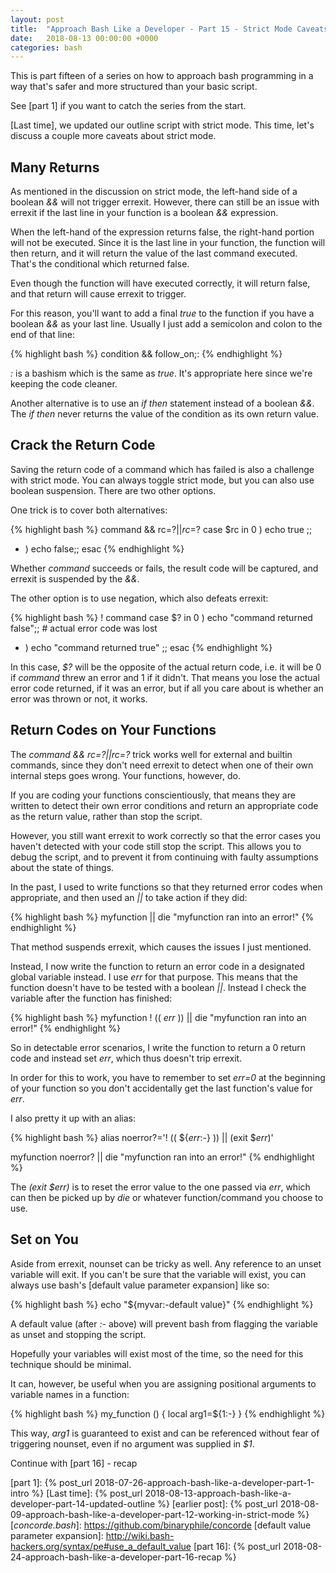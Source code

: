 ```yaml
---
layout: post
title:  "Approach Bash Like a Developer - Part 15 - Strict Mode Caveats"
date:   2018-08-13 00:00:00 +0000
categories: bash
---
```


This is part fifteen of a series on how to approach bash programming in
a way that's safer and more structured than your basic script.

See [part 1] if you want to catch the series from the start.

[Last time], we updated our outline script with strict mode.  This time,
let's discuss a couple more caveats about strict mode.

Many Returns
------------

As mentioned in the discussion on strict mode, the left-hand side of a
boolean *&&* will not trigger errexit.  However, there can still be an
issue with errexit if the last line in your function is a boolean *&&*
expression.

When the left-hand of the expression returns false, the right-hand
portion will not be executed.  Since it is the last line in your
function, the function will then return, and it will return the value of
the last command executed. That's the conditional which returned false.

Even though the function will have executed correctly, it will return
false, and that return will cause errexit to trigger.

For this reason, you'll want to add a final *true* to the function if
you have a boolean *&&* as your last line.  Usually I just add a
semicolon and colon to the end of that line:

{% highlight bash %}
condition && follow_on;:
{% endhighlight %}

*:* is a bashism which is the same as *true*.  It's appropriate here
since we're keeping the code cleaner.

Another alternative is to use an *if then* statement instead of a
boolean *&&*.  The *if then* never returns the value of the condition as
its own return value.

Crack the Return Code
---------------------

Saving the return code of a command which has failed is also a challenge
with strict mode.  You can always toggle strict mode, but you can also
use boolean suspension.  There are two other options.

One trick is to cover both alternatives:

{% highlight bash %}
command && rc=$? || rc=$?
case $rc in
  0 ) echo true ;;
  * ) echo false;;
esac
{% endhighlight %}

Whether *command* succeeds or fails, the result code will be captured,
and errexit is suspended by the *&&*.

The other option is to use negation, which also defeats errexit:

{% highlight bash %}
! command
case $? in
  0 ) echo "command returned false";; # actual error code was lost
  * ) echo "command returned true" ;;
esac
{% endhighlight %}

In this case, *$?* will be the opposite of the actual return code, i.e.
it will be 0 if *command* threw an error and 1 if it didn't.  That means
you lose the actual error code returned, if it was an error, but if all
you care about is whether an error was thrown or not, it works.

Return Codes on Your Functions
------------------------------

The *command && rc=$? || rc=$?* trick works well for external and
builtin commands, since they don't need errexit to detect when one of
their own internal steps goes wrong.  Your functions, however, do.

If you are coding your functions conscientiously, that means they are
written to detect their own error conditions and return an appropriate
code as the return value, rather than stop the script.

However, you still want errexit to work correctly so that the error
cases you haven't detected with your code still stop the script.  This
allows you to debug the script, and to prevent it from continuing with
faulty assumptions about the state of things.

In the past, I used to write functions so that they returned error codes
when appropriate, and then used an *||* to take action if they did:

{% highlight bash %}
myfunction || die "myfunction ran into an error!"
{% endhighlight %}

That method suspends errexit, which causes the issues I just mentioned.

Instead, I now write the function to return an error code in a
designated global variable instead.  I use *_err_* for that purpose.
This means that the function doesn't have to be tested with a boolean *||*.
Instead I check the variable after the function has finished:

{% highlight bash %}
myfunction
! (( _err_ )) || die "myfunction ran into an error!"
{% endhighlight %}

So in detectable error scenarios, I write the function to return a 0
return code and instead set *_err_*, which thus doesn't trip errexit.

In order for this to work, you have to remember to set *_err_=0* at the
beginning of your function so you don't accidentally get the last
function's value for *_err_*.

I also pretty it up with an alias:

{% highlight bash %}
alias noerror?='! (( ${_err_:-} )) || (exit $_err_)'

myfunction
noerror? || die "myfunction ran into an error!"
{% endhighlight %}

The *(exit $_err_)* is to reset the error value to the one passed via
*_err_*, which can then be picked up by *die* or whatever
function/command you choose to use.

Set on You
----------

Aside from errexit, nounset can be tricky as well.  Any reference to an
unset variable will exit.  If you can't be sure that the variable will
exist, you can always use bash's [default value parameter expansion]
like so:

{% highlight bash %}
echo "${myvar:-default value}"
{% endhighlight %}

A default value (after *:-* above) will prevent bash from flagging the
variable as unset and stopping the script.

Hopefully your variables will exist most of the time, so the need for
this technique should be minimal.

It can, however, be useful when you are assigning positional arguments
to variable names in a function:

{% highlight bash %}
my_function () {
  local arg1=${1:-}
}
{% endhighlight %}

This way, *arg1* is guaranteed to exist and can be referenced without
fear of triggering nounset, even if no argument was supplied in *$1*.

Continue with [part 16] - recap

  [part 1]:       {% post_url 2018-07-26-approach-bash-like-a-developer-part-1-intro                      %}
  [Last time]:    {% post_url 2018-08-13-approach-bash-like-a-developer-part-14-updated-outline           %}
  [earlier post]: {% post_url 2018-08-09-approach-bash-like-a-developer-part-12-working-in-strict-mode    %}
  [*concorde.bash*]: https://github.com/binaryphile/concorde
  [default value parameter expansion]: http://wiki.bash-hackers.org/syntax/pe#use_a_default_value
  [part 16]:      {% post_url 2018-08-24-approach-bash-like-a-developer-part-16-recap                     %}
